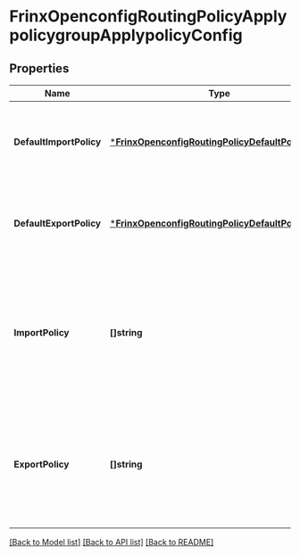 # FrinxOpenconfigRoutingPolicyApplypolicygroupApplypolicyConfig

## Properties
Name | Type | Description | Notes
------------ | ------------- | ------------- | -------------
**DefaultImportPolicy** | [***FrinxOpenconfigRoutingPolicyDefaultPolicyType**](frinx.openconfig.routing.policy.DefaultPolicyType.md) | Optional[explicitly set a default policy if no policy definition in the import policy chain is satisfied.] REF:Optional.empty | [optional] [default to null]
**DefaultExportPolicy** | [***FrinxOpenconfigRoutingPolicyDefaultPolicyType**](frinx.openconfig.routing.policy.DefaultPolicyType.md) | Optional[explicitly set a default policy if no policy definition in the export policy chain is satisfied.] REF:Optional.empty | [optional] [default to null]
**ImportPolicy** | **[]string** | Optional[list of policy names in sequence to be applied on receiving a routing update in the current context, e.g., for the current peer group, neighbor, address family, etc.] REF:Optional.empty | [optional] [default to null]
**ExportPolicy** | **[]string** | Optional[list of policy names in sequence to be applied on sending a routing update in the current context, e.g., for the current peer group, neighbor, address family, etc.] REF:Optional.empty | [optional] [default to null]

[[Back to Model list]](../README.md#documentation-for-models) [[Back to API list]](../README.md#documentation-for-api-endpoints) [[Back to README]](../README.md)



